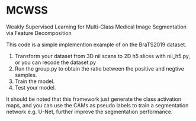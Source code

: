 # MCWSS
Weakly Supervised Learning for Multi-Class Medical Image Segmentation via Feature Decomposition 


This code is a simple implemention example of on the BraTS2019 dataset.
1. Transform your dataset from 3D nii scans to 2D h5 slices with nii_h5.py, or you can recode the dataset.py
2. Run the group.py to obtain the ratio between the positive and negtive samples.
3. Train the model.
4. Test your model.


It should be noted that this framework just generate the class activation maps, and you can use the CAMs as pseudo labels to train a segmentation network e.g. U-Net, further improve the segmentation performance.  
